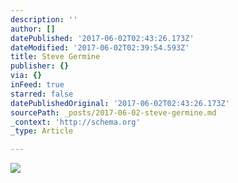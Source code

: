 ```yaml
---
description: ''
author: []
datePublished: '2017-06-02T02:43:26.173Z'
dateModified: '2017-06-02T02:39:54.593Z'
title: Steve Germine
publisher: {}
via: {}
inFeed: true
starred: false
datePublishedOriginal: '2017-06-02T02:43:26.173Z'
sourcePath: _posts/2017-06-02-steve-germine.md
_context: 'http://schema.org'
_type: Article

---
```

![](https://the-grid-user-content.s3-us-west-2.amazonaws.com/2bee946f-1ed9-41d9-84f0-f2203fabd930.jpg)